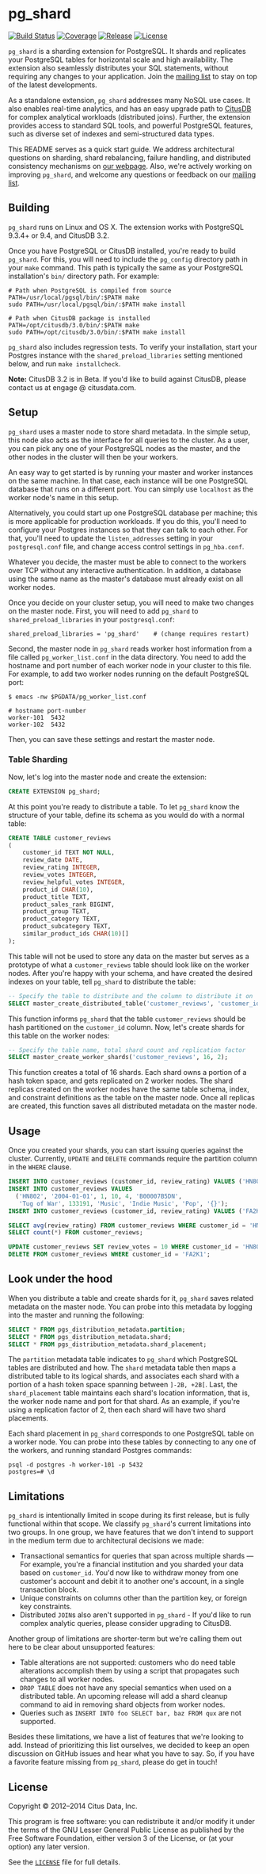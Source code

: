 # pg_shard

[![Build Status](https://img.shields.io/travis/citusdata/pg_shard/develop.svg)][status]
[![Coverage](https://img.shields.io/coveralls/citusdata/pg_shard/develop.svg)][coverage]
[![Release](https://img.shields.io/github/release/citusdata/pg_shard.svg)][release]
[![License](https://img.shields.io/:license-LGPLv3-blue.svg)][license]

`pg_shard` is a sharding extension for PostgreSQL. It shards and replicates your PostgreSQL tables for horizontal scale and high availability. The extension also seamlessly distributes your SQL statements, without requiring any changes to your application. Join the [mailing list][] to stay on top of the latest developments.

As a standalone extension, `pg_shard` addresses many NoSQL use cases. It also enables real-time analytics, and has an easy upgrade path to [CitusDB](http://citusdata.com/) for complex analytical workloads (distributed joins). Further, the extension provides access to standard SQL tools, and powerful PostgreSQL features, such as diverse set of indexes and semi-structured data types.

This README serves as a quick start guide. We address architectural questions on sharding, shard rebalancing, failure handling, and distributed consistency mechanisms on [our webpage](http://citusdata.com/docs/pg-shard). Also, we're actively working on improving `pg_shard`, and welcome any questions or feedback on our [mailing list][].

## Building

`pg_shard` runs on Linux and OS X. The extension works with PostgreSQL 9.3.4+ or 9.4, and CitusDB 3.2.

Once you have PostgreSQL or CitusDB installed, you're ready to build `pg_shard`. For this, you will need to include the `pg_config` directory path in your `make` command. This path is typically the same as your PostgreSQL installation's `bin/` directory path. For example:

    # Path when PostgreSQL is compiled from source
    PATH=/usr/local/pgsql/bin/:$PATH make
    sudo PATH=/usr/local/pgsql/bin/:$PATH make install

    # Path when CitusDB package is installed
    PATH=/opt/citusdb/3.0/bin/:$PATH make
    sudo PATH=/opt/citusdb/3.0/bin/:$PATH make install

`pg_shard` also includes regression tests. To verify your installation, start your Postgres instance with the `shared_preload_libraries` setting mentioned below, and run `make installcheck`.

**Note:** CitusDB 3.2 is in Beta. If you'd like to build against CitusDB, please contact us at engage @ citusdata.com.

## Setup

`pg_shard` uses a master node to store shard metadata. In the simple setup, this node also acts as the interface for all queries to the cluster. As a user, you can pick any one of your PostgreSQL nodes as the master, and the other nodes in the cluster will then be your workers.

An easy way to get started is by running your master and worker instances on the same machine. In that case, each instance will be one PostgreSQL database that runs on a different port. You can simply use `localhost` as the worker node's name in this setup.

Alternatively, you could start up one PostgreSQL database per machine; this is more applicable for production workloads. If you do this, you'll need to configure your Postgres instances so that they can talk to each other. For that, you'll need to update the `listen_addresses` setting in your `postgresql.conf` file, and change access control settings in `pg_hba.conf`.

Whatever you decide, the master must be able to connect to the workers over TCP without any interactive authentication. In addition, a database using the same name as the master's database must already exist on all worker nodes.

Once you decide on your cluster setup, you will need to make two changes on the master node. First, you will need to add `pg_shard` to `shared_preload_libraries` in your `postgresql.conf`:

    shared_preload_libraries = 'pg_shard'    # (change requires restart)

Second, the master node in `pg_shard` reads worker host information from a file called `pg_worker_list.conf` in the data directory. You need to add the hostname and port number of each worker node in your cluster to this file. For example, to add two worker nodes running on the default PostgreSQL port:

    $ emacs -nw $PGDATA/pg_worker_list.conf

    # hostname port-number
    worker-101  5432
    worker-102  5432

Then, you can save these settings and restart the master node.

### Table Sharding

Now, let's log into the master node and create the extension:

```sql
CREATE EXTENSION pg_shard;
```

At this point you're ready to distribute a table. To let `pg_shard` know the structure of your table, define its schema as you would do with a normal table:

```sql
CREATE TABLE customer_reviews
(
    customer_id TEXT NOT NULL,
    review_date DATE,
    review_rating INTEGER,
    review_votes INTEGER,
    review_helpful_votes INTEGER,
    product_id CHAR(10),
    product_title TEXT,
    product_sales_rank BIGINT,
    product_group TEXT,
    product_category TEXT,
    product_subcategory TEXT,
    similar_product_ids CHAR(10)[]
);
```

This table will not be used to store any data on the master but serves as a prototype of what a `customer_reviews` table should look like on the worker nodes. After you're happy with your schema, and have created the desired indexes on your table, tell `pg_shard` to distribute the table:

```sql
-- Specify the table to distribute and the column to distribute it on
SELECT master_create_distributed_table('customer_reviews', 'customer_id');
```

This function informs `pg_shard` that the table `customer_reviews` should be hash partitioned on the `customer_id` column. Now, let's create shards for this table on the worker nodes:

```sql
-- Specify the table name, total shard count and replication factor
SELECT master_create_worker_shards('customer_reviews', 16, 2);
```

This function creates a total of 16 shards. Each shard owns a portion of a hash token space, and gets replicated on 2 worker nodes. The shard replicas created on the worker nodes have the same table schema, index, and constraint definitions as the table on the master node. Once all replicas are created, this function saves all distributed metadata on the master node.

## Usage

Once you created your shards, you can start issuing queries against the cluster. Currently, `UPDATE` and
`DELETE` commands require the partition column in the `WHERE` clause.

```sql
INSERT INTO customer_reviews (customer_id, review_rating) VALUES ('HN802', 5);
INSERT INTO customer_reviews VALUES
  ('HN802', '2004-01-01', 1, 10, 4, 'B00007B5DN',
   'Tug of War', 133191, 'Music', 'Indie Music', 'Pop', '{}');
INSERT INTO customer_reviews (customer_id, review_rating) VALUES ('FA2K1', 10);

SELECT avg(review_rating) FROM customer_reviews WHERE customer_id = 'HN802';
SELECT count(*) FROM customer_reviews;

UPDATE customer_reviews SET review_votes = 10 WHERE customer_id = 'HN802';
DELETE FROM customer_reviews WHERE customer_id = 'FA2K1';
```

## Look under the hood

When you distribute a table and create shards for it, `pg_shard` saves related metadata on the master node. You can probe into this metadata by logging into the master and running the following:

```sql
SELECT * FROM pgs_distribution_metadata.partition;
SELECT * FROM pgs_distribution_metadata.shard;
SELECT * FROM pgs_distribution_metadata.shard_placement;
```

The `partition` metadata table indicates to `pg_shard` which PostgreSQL tables are distributed and how. The `shard` metadata table then maps a distributed table to its logical shards, and associates each shard with a portion of a hash token space spanning between `]-2B, +2B[`. Last, the `shard_placement` table maintains each shard's location information, that is, the worker node name and port for that shard. As an example, if you're using a replication factor of 2, then each shard will have two shard placements.

Each shard placement in `pg_shard` corresponds to one PostgreSQL table on a worker node. You can probe into these tables by connecting to any one of the workers, and running standard Postgres commands:

    psql -d postgres -h worker-101 -p 5432
    postgres=# \d


## Limitations

`pg_shard` is intentionally limited in scope during its first release, but is fully functional within that scope. We classify `pg_shard`'s current limitations into two groups. In one group, we have features that we don't intend to support in the medium term due to architectural decisions we made:

* Transactional semantics for queries that span across multiple shards — For example, you're a financial institution and you sharded your data based on `customer_id`. You'd now like to withdraw money from one customer's account and debit it to another one's account, in a single transaction block.
* Unique constraints on columns other than the partition key, or foreign key constraints.
* Distributed `JOIN`s also aren't supported in `pg_shard` - If you'd like to run complex analytic queries, please consider upgrading to CitusDB.

Another group of limitations are shorter-term but we're calling them out here to be clear about unsupported features:

* Table alterations are not supported: customers who do need table alterations accomplish them by using a script that propagates such changes to all worker nodes.
* `DROP TABLE` does not have any special semantics when used on a distributed table. An upcoming release will add a shard cleanup command to aid in removing shard objects from worker nodes.
* Queries such as `INSERT INTO foo SELECT bar, baz FROM qux` are not supported.

Besides these limitations, we have a list of features that we're looking to add. Instead of prioritizing this list ourselves, we decided to keep an open discussion on GitHub issues and hear what you have to say. So, if you have a favorite feature missing from `pg_shard`, please do get in touch!

## License

Copyright © 2012–2014 Citus Data, Inc.

This program is free software: you can redistribute it and/or modify it under
the terms of the GNU Lesser General Public License as published by the Free
Software Foundation, either version 3 of the License, or (at your option) any
later version.

See the [`LICENSE`][license] file for full details.

[status]: https://travis-ci.org/citusdata/pg_shard
[coverage]: https://coveralls.io/r/citusdata/pg_shard
[release]: https://github.com/citusdata/pg_shard/releases/latest
[license]: LICENSE
[mailing list]: https://groups.google.com/group/pg_shard-users

